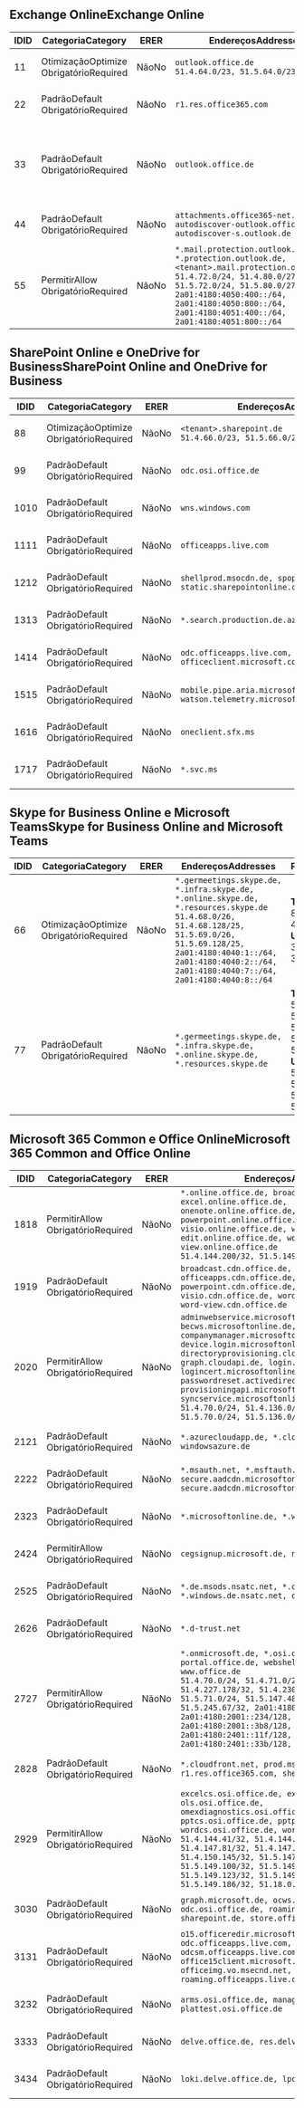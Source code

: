 <!--THIS FILE IS AUTOMATICALLY GENERATED. MANUAL CHANGES WILL BE OVERWRITTEN.-->
<!--Please contact the Office 365 Endpoints team with any questions.-->
<!--Germany endpoints version 2019042900-->
<!--File generated 2019-04-29 11:00:14.8121-->

## <a name="exchange-online"></a><span data-ttu-id="beb50-101">Exchange Online</span><span class="sxs-lookup"><span data-stu-id="beb50-101">Exchange Online</span></span>

<span data-ttu-id="beb50-102">ID</span><span class="sxs-lookup"><span data-stu-id="beb50-102">ID</span></span> | <span data-ttu-id="beb50-103">Categoria</span><span class="sxs-lookup"><span data-stu-id="beb50-103">Category</span></span> | <span data-ttu-id="beb50-104">ER</span><span class="sxs-lookup"><span data-stu-id="beb50-104">ER</span></span> | <span data-ttu-id="beb50-105">Endereços</span><span class="sxs-lookup"><span data-stu-id="beb50-105">Addresses</span></span> | <span data-ttu-id="beb50-106">Portas</span><span class="sxs-lookup"><span data-stu-id="beb50-106">Ports</span></span>
-- | -------------------- | -- | ------------------------------------------------------------------------------------------------------------------------------------------------------------------------------------------------------------------------------------------------------------ | -------------------------------
<span data-ttu-id="beb50-107">1</span><span class="sxs-lookup"><span data-stu-id="beb50-107">1</span></span> | <span data-ttu-id="beb50-108">Otimização</span><span class="sxs-lookup"><span data-stu-id="beb50-108">Optimize</span></span><BR><span data-ttu-id="beb50-109">Obrigatório</span><span class="sxs-lookup"><span data-stu-id="beb50-109">Required</span></span> | <span data-ttu-id="beb50-110">Não</span><span class="sxs-lookup"><span data-stu-id="beb50-110">No</span></span> | `outlook.office.de`<BR>`51.4.64.0/23, 51.5.64.0/23` | <span data-ttu-id="beb50-111">**TCP:** 443, 80</span><span class="sxs-lookup"><span data-stu-id="beb50-111">**TCP:** 443, 80</span></span>
<span data-ttu-id="beb50-112">2</span><span class="sxs-lookup"><span data-stu-id="beb50-112">2</span></span> | <span data-ttu-id="beb50-113">Padrão</span><span class="sxs-lookup"><span data-stu-id="beb50-113">Default</span></span><BR><span data-ttu-id="beb50-114">Obrigatório</span><span class="sxs-lookup"><span data-stu-id="beb50-114">Required</span></span> | <span data-ttu-id="beb50-115">Não</span><span class="sxs-lookup"><span data-stu-id="beb50-115">No</span></span> | `r1.res.office365.com` | <span data-ttu-id="beb50-116">**TCP:** 443, 80</span><span class="sxs-lookup"><span data-stu-id="beb50-116">**TCP:** 443, 80</span></span>
<span data-ttu-id="beb50-117">3</span><span class="sxs-lookup"><span data-stu-id="beb50-117">3</span></span> | <span data-ttu-id="beb50-118">Padrão</span><span class="sxs-lookup"><span data-stu-id="beb50-118">Default</span></span><BR><span data-ttu-id="beb50-119">Obrigatório</span><span class="sxs-lookup"><span data-stu-id="beb50-119">Required</span></span> | <span data-ttu-id="beb50-120">Não</span><span class="sxs-lookup"><span data-stu-id="beb50-120">No</span></span> | `outlook.office.de` | <span data-ttu-id="beb50-121">**TCP:** 143, 25, 587, 993, 995</span><span class="sxs-lookup"><span data-stu-id="beb50-121">**TCP:** 143, 25, 587, 993, 995</span></span>
<span data-ttu-id="beb50-122">4</span><span class="sxs-lookup"><span data-stu-id="beb50-122">4</span></span> | <span data-ttu-id="beb50-123">Padrão</span><span class="sxs-lookup"><span data-stu-id="beb50-123">Default</span></span><BR><span data-ttu-id="beb50-124">Obrigatório</span><span class="sxs-lookup"><span data-stu-id="beb50-124">Required</span></span> | <span data-ttu-id="beb50-125">Não</span><span class="sxs-lookup"><span data-stu-id="beb50-125">No</span></span> | `attachments.office365-net.de, autodiscover-outlook.office.de, autodiscover-s.outlook.de` | <span data-ttu-id="beb50-126">**TCP:** 443, 80</span><span class="sxs-lookup"><span data-stu-id="beb50-126">**TCP:** 443, 80</span></span>
<span data-ttu-id="beb50-127">5</span><span class="sxs-lookup"><span data-stu-id="beb50-127">5</span></span> | <span data-ttu-id="beb50-128">Permitir</span><span class="sxs-lookup"><span data-stu-id="beb50-128">Allow</span></span><BR><span data-ttu-id="beb50-129">Obrigatório</span><span class="sxs-lookup"><span data-stu-id="beb50-129">Required</span></span> | <span data-ttu-id="beb50-130">Não</span><span class="sxs-lookup"><span data-stu-id="beb50-130">No</span></span> | `*.mail.protection.outlook.de, *.protection.outlook.de, <tenant>.mail.protection.outlook.de`<BR>`51.4.72.0/24, 51.4.80.0/27, 51.5.72.0/24, 51.5.80.0/27, 2a01:4180:4050:400::/64, 2a01:4180:4050:800::/64, 2a01:4180:4051:400::/64, 2a01:4180:4051:800::/64` | <span data-ttu-id="beb50-131">**TCP:** 25, 443</span><span class="sxs-lookup"><span data-stu-id="beb50-131">**TCP:** 25, 443</span></span>

## <a name="sharepoint-online-and-onedrive-for-business"></a><span data-ttu-id="beb50-132">SharePoint Online e OneDrive for Business</span><span class="sxs-lookup"><span data-stu-id="beb50-132">SharePoint Online and OneDrive for Business</span></span>

<span data-ttu-id="beb50-133">ID</span><span class="sxs-lookup"><span data-stu-id="beb50-133">ID</span></span> | <span data-ttu-id="beb50-134">Categoria</span><span class="sxs-lookup"><span data-stu-id="beb50-134">Category</span></span> | <span data-ttu-id="beb50-135">ER</span><span class="sxs-lookup"><span data-stu-id="beb50-135">ER</span></span> | <span data-ttu-id="beb50-136">Endereços</span><span class="sxs-lookup"><span data-stu-id="beb50-136">Addresses</span></span> | <span data-ttu-id="beb50-137">Portas</span><span class="sxs-lookup"><span data-stu-id="beb50-137">Ports</span></span>
-- | -------------------- | -- | ------------------------------------------------------------------------------ | ----------------
<span data-ttu-id="beb50-138">8</span><span class="sxs-lookup"><span data-stu-id="beb50-138">8</span></span> | <span data-ttu-id="beb50-139">Otimização</span><span class="sxs-lookup"><span data-stu-id="beb50-139">Optimize</span></span><BR><span data-ttu-id="beb50-140">Obrigatório</span><span class="sxs-lookup"><span data-stu-id="beb50-140">Required</span></span> | <span data-ttu-id="beb50-141">Não</span><span class="sxs-lookup"><span data-stu-id="beb50-141">No</span></span> | `<tenant>.sharepoint.de`<BR>`51.4.66.0/23, 51.5.66.0/23` | <span data-ttu-id="beb50-142">**TCP:** 443, 80</span><span class="sxs-lookup"><span data-stu-id="beb50-142">**TCP:** 443, 80</span></span>
<span data-ttu-id="beb50-143">9</span><span class="sxs-lookup"><span data-stu-id="beb50-143">9</span></span> | <span data-ttu-id="beb50-144">Padrão</span><span class="sxs-lookup"><span data-stu-id="beb50-144">Default</span></span><BR><span data-ttu-id="beb50-145">Obrigatório</span><span class="sxs-lookup"><span data-stu-id="beb50-145">Required</span></span> | <span data-ttu-id="beb50-146">Não</span><span class="sxs-lookup"><span data-stu-id="beb50-146">No</span></span> | `odc.osi.office.de` | <span data-ttu-id="beb50-147">**TCP:** 443, 80</span><span class="sxs-lookup"><span data-stu-id="beb50-147">**TCP:** 443, 80</span></span>
<span data-ttu-id="beb50-148">10</span><span class="sxs-lookup"><span data-stu-id="beb50-148">10</span></span> | <span data-ttu-id="beb50-149">Padrão</span><span class="sxs-lookup"><span data-stu-id="beb50-149">Default</span></span><BR><span data-ttu-id="beb50-150">Obrigatório</span><span class="sxs-lookup"><span data-stu-id="beb50-150">Required</span></span> | <span data-ttu-id="beb50-151">Não</span><span class="sxs-lookup"><span data-stu-id="beb50-151">No</span></span> | `wns.windows.com` | <span data-ttu-id="beb50-152">**TCP:** 443, 80</span><span class="sxs-lookup"><span data-stu-id="beb50-152">**TCP:** 443, 80</span></span>
<span data-ttu-id="beb50-153">11</span><span class="sxs-lookup"><span data-stu-id="beb50-153">11</span></span> | <span data-ttu-id="beb50-154">Padrão</span><span class="sxs-lookup"><span data-stu-id="beb50-154">Default</span></span><BR><span data-ttu-id="beb50-155">Obrigatório</span><span class="sxs-lookup"><span data-stu-id="beb50-155">Required</span></span> | <span data-ttu-id="beb50-156">Não</span><span class="sxs-lookup"><span data-stu-id="beb50-156">No</span></span> | `officeapps.live.com` | <span data-ttu-id="beb50-157">**TCP:** 443, 80</span><span class="sxs-lookup"><span data-stu-id="beb50-157">**TCP:** 443, 80</span></span>
<span data-ttu-id="beb50-158">12</span><span class="sxs-lookup"><span data-stu-id="beb50-158">12</span></span> | <span data-ttu-id="beb50-159">Padrão</span><span class="sxs-lookup"><span data-stu-id="beb50-159">Default</span></span><BR><span data-ttu-id="beb50-160">Obrigatório</span><span class="sxs-lookup"><span data-stu-id="beb50-160">Required</span></span> | <span data-ttu-id="beb50-161">Não</span><span class="sxs-lookup"><span data-stu-id="beb50-161">No</span></span> | `shellprod.msocdn.de, spoprod-a.akamaihd.net, static.sharepointonline.com` | <span data-ttu-id="beb50-162">**TCP:** 443, 80</span><span class="sxs-lookup"><span data-stu-id="beb50-162">**TCP:** 443, 80</span></span>
<span data-ttu-id="beb50-163">13</span><span class="sxs-lookup"><span data-stu-id="beb50-163">13</span></span> | <span data-ttu-id="beb50-164">Padrão</span><span class="sxs-lookup"><span data-stu-id="beb50-164">Default</span></span><BR><span data-ttu-id="beb50-165">Obrigatório</span><span class="sxs-lookup"><span data-stu-id="beb50-165">Required</span></span> | <span data-ttu-id="beb50-166">Não</span><span class="sxs-lookup"><span data-stu-id="beb50-166">No</span></span> | `*.search.production.de.azuretrafficmanager.de` | <span data-ttu-id="beb50-167">**TCP:** 443</span><span class="sxs-lookup"><span data-stu-id="beb50-167">**TCP:** 443</span></span>
<span data-ttu-id="beb50-168">14</span><span class="sxs-lookup"><span data-stu-id="beb50-168">14</span></span> | <span data-ttu-id="beb50-169">Padrão</span><span class="sxs-lookup"><span data-stu-id="beb50-169">Default</span></span><BR><span data-ttu-id="beb50-170">Obrigatório</span><span class="sxs-lookup"><span data-stu-id="beb50-170">Required</span></span> | <span data-ttu-id="beb50-171">Não</span><span class="sxs-lookup"><span data-stu-id="beb50-171">No</span></span> | `odc.officeapps.live.com, officeclient.microsoft.com` | <span data-ttu-id="beb50-172">**TCP:** 443, 80</span><span class="sxs-lookup"><span data-stu-id="beb50-172">**TCP:** 443, 80</span></span>
<span data-ttu-id="beb50-173">15</span><span class="sxs-lookup"><span data-stu-id="beb50-173">15</span></span> | <span data-ttu-id="beb50-174">Padrão</span><span class="sxs-lookup"><span data-stu-id="beb50-174">Default</span></span><BR><span data-ttu-id="beb50-175">Obrigatório</span><span class="sxs-lookup"><span data-stu-id="beb50-175">Required</span></span> | <span data-ttu-id="beb50-176">Não</span><span class="sxs-lookup"><span data-stu-id="beb50-176">No</span></span> | `mobile.pipe.aria.microsoft.com, ssw.live.com, watson.telemetry.microsoft.com` | <span data-ttu-id="beb50-177">**TCP:** 443, 80</span><span class="sxs-lookup"><span data-stu-id="beb50-177">**TCP:** 443, 80</span></span>
<span data-ttu-id="beb50-178">16</span><span class="sxs-lookup"><span data-stu-id="beb50-178">16</span></span> | <span data-ttu-id="beb50-179">Padrão</span><span class="sxs-lookup"><span data-stu-id="beb50-179">Default</span></span><BR><span data-ttu-id="beb50-180">Obrigatório</span><span class="sxs-lookup"><span data-stu-id="beb50-180">Required</span></span> | <span data-ttu-id="beb50-181">Não</span><span class="sxs-lookup"><span data-stu-id="beb50-181">No</span></span> | `oneclient.sfx.ms` | <span data-ttu-id="beb50-182">**TCP:** 443, 80</span><span class="sxs-lookup"><span data-stu-id="beb50-182">**TCP:** 443, 80</span></span>
<span data-ttu-id="beb50-183">17</span><span class="sxs-lookup"><span data-stu-id="beb50-183">17</span></span> | <span data-ttu-id="beb50-184">Padrão</span><span class="sxs-lookup"><span data-stu-id="beb50-184">Default</span></span><BR><span data-ttu-id="beb50-185">Obrigatório</span><span class="sxs-lookup"><span data-stu-id="beb50-185">Required</span></span> | <span data-ttu-id="beb50-186">Não</span><span class="sxs-lookup"><span data-stu-id="beb50-186">No</span></span> | `*.svc.ms` | <span data-ttu-id="beb50-187">**TCP:** 443, 80</span><span class="sxs-lookup"><span data-stu-id="beb50-187">**TCP:** 443, 80</span></span>

## <a name="skype-for-business-online-and-microsoft-teams"></a><span data-ttu-id="beb50-188">Skype for Business Online e Microsoft Teams</span><span class="sxs-lookup"><span data-stu-id="beb50-188">Skype for Business Online and Microsoft Teams</span></span>

<span data-ttu-id="beb50-189">ID</span><span class="sxs-lookup"><span data-stu-id="beb50-189">ID</span></span> | <span data-ttu-id="beb50-190">Categoria</span><span class="sxs-lookup"><span data-stu-id="beb50-190">Category</span></span> | <span data-ttu-id="beb50-191">ER</span><span class="sxs-lookup"><span data-stu-id="beb50-191">ER</span></span> | <span data-ttu-id="beb50-192">Endereços</span><span class="sxs-lookup"><span data-stu-id="beb50-192">Addresses</span></span> | <span data-ttu-id="beb50-193">Portas</span><span class="sxs-lookup"><span data-stu-id="beb50-193">Ports</span></span>
-- | -------------------- | -- | ----------------------------------------------------------------------------------------------------------------------------------------------------------------------------------------------------------------------------------------------- | --------------------------------------------------
<span data-ttu-id="beb50-194">6</span><span class="sxs-lookup"><span data-stu-id="beb50-194">6</span></span> | <span data-ttu-id="beb50-195">Otimização</span><span class="sxs-lookup"><span data-stu-id="beb50-195">Optimize</span></span><BR><span data-ttu-id="beb50-196">Obrigatório</span><span class="sxs-lookup"><span data-stu-id="beb50-196">Required</span></span> | <span data-ttu-id="beb50-197">Não</span><span class="sxs-lookup"><span data-stu-id="beb50-197">No</span></span> | `*.germeetings.skype.de, *.infra.skype.de, *.online.skype.de, *.resources.skype.de`<BR>`51.4.68.0/26, 51.4.68.128/25, 51.5.69.0/26, 51.5.69.128/25, 2a01:4180:4040:1::/64, 2a01:4180:4040:2::/64, 2a01:4180:4040:7::/64, 2a01:4180:4040:8::/64` | <span data-ttu-id="beb50-198">**TCP:** 443, 80</span><span class="sxs-lookup"><span data-stu-id="beb50-198">**TCP:** 443, 80</span></span><BR><span data-ttu-id="beb50-199">**UDP:** 3478</span><span class="sxs-lookup"><span data-stu-id="beb50-199">**UDP:** 3478</span></span>
<span data-ttu-id="beb50-200">7</span><span class="sxs-lookup"><span data-stu-id="beb50-200">7</span></span> | <span data-ttu-id="beb50-201">Padrão</span><span class="sxs-lookup"><span data-stu-id="beb50-201">Default</span></span><BR><span data-ttu-id="beb50-202">Obrigatório</span><span class="sxs-lookup"><span data-stu-id="beb50-202">Required</span></span> | <span data-ttu-id="beb50-203">Não</span><span class="sxs-lookup"><span data-stu-id="beb50-203">No</span></span> | `*.germeetings.skype.de, *.infra.skype.de, *.online.skype.de, *.resources.skype.de` | <span data-ttu-id="beb50-204">**TCP:** 5061, 50000-59999</span><span class="sxs-lookup"><span data-stu-id="beb50-204">**TCP:** 5061, 50000-59999</span></span><BR><span data-ttu-id="beb50-205">**UDP:** 50000-59999</span><span class="sxs-lookup"><span data-stu-id="beb50-205">**UDP:** 50000-59999</span></span>

## <a name="microsoft-365-common-and-office-online"></a><span data-ttu-id="beb50-206">Microsoft 365 Common e Office Online</span><span class="sxs-lookup"><span data-stu-id="beb50-206">Microsoft 365 Common and Office Online</span></span>

<span data-ttu-id="beb50-207">ID</span><span class="sxs-lookup"><span data-stu-id="beb50-207">ID</span></span> | <span data-ttu-id="beb50-208">Categoria</span><span class="sxs-lookup"><span data-stu-id="beb50-208">Category</span></span> | <span data-ttu-id="beb50-209">ER</span><span class="sxs-lookup"><span data-stu-id="beb50-209">ER</span></span> | <span data-ttu-id="beb50-210">Endereços</span><span class="sxs-lookup"><span data-stu-id="beb50-210">Addresses</span></span> | <span data-ttu-id="beb50-211">Portas</span><span class="sxs-lookup"><span data-stu-id="beb50-211">Ports</span></span>
-- | ------------------- | -- | ---------------------------------------------------------------------------------------------------------------------------------------------------------------------------------------------------------------------------------------------------------------------------------------------------------------------------------------------------------------------------------------------------------------------------------------------------------------------------------- | ----------------
<span data-ttu-id="beb50-212">18</span><span class="sxs-lookup"><span data-stu-id="beb50-212">18</span></span> | <span data-ttu-id="beb50-213">Permitir</span><span class="sxs-lookup"><span data-stu-id="beb50-213">Allow</span></span><BR><span data-ttu-id="beb50-214">Obrigatório</span><span class="sxs-lookup"><span data-stu-id="beb50-214">Required</span></span> | <span data-ttu-id="beb50-215">Não</span><span class="sxs-lookup"><span data-stu-id="beb50-215">No</span></span> | `*.online.office.de, broadcast.online.office.de, excel.online.office.de, onenote.online.office.de, powerpoint.online.office.de, visio.online.office.de, word-edit.online.office.de, word-view.online.office.de`<BR>`51.4.144.200/32, 51.5.149.3/32, 51.18.16.0/23` | <span data-ttu-id="beb50-216">**TCP:** 443</span><span class="sxs-lookup"><span data-stu-id="beb50-216">**TCP:** 443</span></span>
<span data-ttu-id="beb50-217">19</span><span class="sxs-lookup"><span data-stu-id="beb50-217">19</span></span> | <span data-ttu-id="beb50-218">Padrão</span><span class="sxs-lookup"><span data-stu-id="beb50-218">Default</span></span><BR><span data-ttu-id="beb50-219">Obrigatório</span><span class="sxs-lookup"><span data-stu-id="beb50-219">Required</span></span> | <span data-ttu-id="beb50-220">Não</span><span class="sxs-lookup"><span data-stu-id="beb50-220">No</span></span> | `broadcast.cdn.office.de, excel.cdn.office.de, officeapps.cdn.office.de, onenote.cdn.office.de, powerpoint.cdn.office.de, view.cdn.office.de, visio.cdn.office.de, word-edit.cdn.office.de, word-view.cdn.office.de` | <span data-ttu-id="beb50-221">**TCP:** 443</span><span class="sxs-lookup"><span data-stu-id="beb50-221">**TCP:** 443</span></span>
<span data-ttu-id="beb50-222">20</span><span class="sxs-lookup"><span data-stu-id="beb50-222">20</span></span> | <span data-ttu-id="beb50-223">Permitir</span><span class="sxs-lookup"><span data-stu-id="beb50-223">Allow</span></span><BR><span data-ttu-id="beb50-224">Obrigatório</span><span class="sxs-lookup"><span data-stu-id="beb50-224">Required</span></span> | <span data-ttu-id="beb50-225">Não</span><span class="sxs-lookup"><span data-stu-id="beb50-225">No</span></span> | `adminwebservice.microsoftonline.de, becws.microsoftonline.de, companymanager.microsoftonline.de, device.login.microsoftonline.de, directoryprovisioning.cloudapi.de, graph.cloudapi.de, login.microsoftonline.de, logincert.microsoftonline.de, pas.cloudapi.de, passwordreset.activedirectory.microsoftazure.de, provisioningapi.microsoftonline.de, syncservice.microsoftonline.de`<BR>`51.4.70.0/24, 51.4.136.0/24, 51.4.144.0/24, 51.5.70.0/24, 51.5.136.0/24, 51.5.144.0/24` | <span data-ttu-id="beb50-226">**TCP:** 443, 80</span><span class="sxs-lookup"><span data-stu-id="beb50-226">**TCP:** 443, 80</span></span>
<span data-ttu-id="beb50-227">21</span><span class="sxs-lookup"><span data-stu-id="beb50-227">21</span></span> | <span data-ttu-id="beb50-228">Padrão</span><span class="sxs-lookup"><span data-stu-id="beb50-228">Default</span></span><BR><span data-ttu-id="beb50-229">Obrigatório</span><span class="sxs-lookup"><span data-stu-id="beb50-229">Required</span></span> | <span data-ttu-id="beb50-230">Não</span><span class="sxs-lookup"><span data-stu-id="beb50-230">No</span></span> | `*.azurecloudapp.de, *.cloudapi.de, *.windows.de, windowsazure.de` | <span data-ttu-id="beb50-231">**TCP:** 443, 80</span><span class="sxs-lookup"><span data-stu-id="beb50-231">**TCP:** 443, 80</span></span>
<span data-ttu-id="beb50-232">22</span><span class="sxs-lookup"><span data-stu-id="beb50-232">22</span></span> | <span data-ttu-id="beb50-233">Padrão</span><span class="sxs-lookup"><span data-stu-id="beb50-233">Default</span></span><BR><span data-ttu-id="beb50-234">Obrigatório</span><span class="sxs-lookup"><span data-stu-id="beb50-234">Required</span></span> | <span data-ttu-id="beb50-235">Não</span><span class="sxs-lookup"><span data-stu-id="beb50-235">No</span></span> | `*.msauth.net, *.msftauth.net, secure.aadcdn.microsoftonline-p.com, secure.aadcdn.microsoftonline-p.de` | <span data-ttu-id="beb50-236">**TCP:** 443, 80</span><span class="sxs-lookup"><span data-stu-id="beb50-236">**TCP:** 443, 80</span></span>
<span data-ttu-id="beb50-237">23</span><span class="sxs-lookup"><span data-stu-id="beb50-237">23</span></span> | <span data-ttu-id="beb50-238">Padrão</span><span class="sxs-lookup"><span data-stu-id="beb50-238">Default</span></span><BR><span data-ttu-id="beb50-239">Obrigatório</span><span class="sxs-lookup"><span data-stu-id="beb50-239">Required</span></span> | <span data-ttu-id="beb50-240">Não</span><span class="sxs-lookup"><span data-stu-id="beb50-240">No</span></span> | `*.microsoftonline.de, *.windows.net` | <span data-ttu-id="beb50-241">**TCP:** 443, 80</span><span class="sxs-lookup"><span data-stu-id="beb50-241">**TCP:** 443, 80</span></span>
<span data-ttu-id="beb50-242">24</span><span class="sxs-lookup"><span data-stu-id="beb50-242">24</span></span> | <span data-ttu-id="beb50-243">Permitir</span><span class="sxs-lookup"><span data-stu-id="beb50-243">Allow</span></span><BR><span data-ttu-id="beb50-244">Obrigatório</span><span class="sxs-lookup"><span data-stu-id="beb50-244">Required</span></span> | <span data-ttu-id="beb50-245">Não</span><span class="sxs-lookup"><span data-stu-id="beb50-245">No</span></span> | `cegsignup.microsoft.de, negsignup.microsoft.de` | <span data-ttu-id="beb50-246">**TCP:** 443, 80</span><span class="sxs-lookup"><span data-stu-id="beb50-246">**TCP:** 443, 80</span></span>
<span data-ttu-id="beb50-247">25</span><span class="sxs-lookup"><span data-stu-id="beb50-247">25</span></span> | <span data-ttu-id="beb50-248">Padrão</span><span class="sxs-lookup"><span data-stu-id="beb50-248">Default</span></span><BR><span data-ttu-id="beb50-249">Obrigatório</span><span class="sxs-lookup"><span data-stu-id="beb50-249">Required</span></span> | <span data-ttu-id="beb50-250">Não</span><span class="sxs-lookup"><span data-stu-id="beb50-250">No</span></span> | `*.de.msods.nsatc.net, *.office.de.akadns.net, *.windows.de.nsatc.net, officehome.msocdn.de` | <span data-ttu-id="beb50-251">**TCP:** 443, 80</span><span class="sxs-lookup"><span data-stu-id="beb50-251">**TCP:** 443, 80</span></span>
<span data-ttu-id="beb50-252">26</span><span class="sxs-lookup"><span data-stu-id="beb50-252">26</span></span> | <span data-ttu-id="beb50-253">Padrão</span><span class="sxs-lookup"><span data-stu-id="beb50-253">Default</span></span><BR><span data-ttu-id="beb50-254">Obrigatório</span><span class="sxs-lookup"><span data-stu-id="beb50-254">Required</span></span> | <span data-ttu-id="beb50-255">Não</span><span class="sxs-lookup"><span data-stu-id="beb50-255">No</span></span> | `*.d-trust.net` | <span data-ttu-id="beb50-256">**TCP:** 443, 80</span><span class="sxs-lookup"><span data-stu-id="beb50-256">**TCP:** 443, 80</span></span>
<span data-ttu-id="beb50-257">27</span><span class="sxs-lookup"><span data-stu-id="beb50-257">27</span></span> | <span data-ttu-id="beb50-258">Permitir</span><span class="sxs-lookup"><span data-stu-id="beb50-258">Allow</span></span><BR><span data-ttu-id="beb50-259">Obrigatório</span><span class="sxs-lookup"><span data-stu-id="beb50-259">Required</span></span> | <span data-ttu-id="beb50-260">Não</span><span class="sxs-lookup"><span data-stu-id="beb50-260">No</span></span> | `*.onmicrosoft.de, *.osi.office.de, office.de, portal.office.de, webshell.suite.office.de, www.office.de`<BR>`51.4.70.0/24, 51.4.71.0/24, 51.4.226.115/32, 51.4.227.178/32, 51.4.230.178/32, 51.5.70.0/24, 51.5.71.0/24, 51.5.147.48/32, 51.5.242.163/32, 51.5.245.67/32, 2a01:4180:2001::92/128, 2a01:4180:2001::234/128, 2a01:4180:2001::3b8/128, 2a01:4180:2401::11f/128, 2a01:4180:2401::33b/128, 2a01:4180:2401::55b/128` | <span data-ttu-id="beb50-261">**TCP:** 443, 80</span><span class="sxs-lookup"><span data-stu-id="beb50-261">**TCP:** 443, 80</span></span>
<span data-ttu-id="beb50-262">28</span><span class="sxs-lookup"><span data-stu-id="beb50-262">28</span></span> | <span data-ttu-id="beb50-263">Padrão</span><span class="sxs-lookup"><span data-stu-id="beb50-263">Default</span></span><BR><span data-ttu-id="beb50-264">Obrigatório</span><span class="sxs-lookup"><span data-stu-id="beb50-264">Required</span></span> | <span data-ttu-id="beb50-265">Não</span><span class="sxs-lookup"><span data-stu-id="beb50-265">No</span></span> | `*.cloudfront.net, prod.msocdn.de, r1.res.office365.com, shellprod.msocdn.de` | <span data-ttu-id="beb50-266">**TCP:** 443, 80</span><span class="sxs-lookup"><span data-stu-id="beb50-266">**TCP:** 443, 80</span></span>
<span data-ttu-id="beb50-267">29</span><span class="sxs-lookup"><span data-stu-id="beb50-267">29</span></span> | <span data-ttu-id="beb50-268">Permitir</span><span class="sxs-lookup"><span data-stu-id="beb50-268">Allow</span></span><BR><span data-ttu-id="beb50-269">Obrigatório</span><span class="sxs-lookup"><span data-stu-id="beb50-269">Required</span></span> | <span data-ttu-id="beb50-270">Não</span><span class="sxs-lookup"><span data-stu-id="beb50-270">No</span></span> | `excelcs.osi.office.de, excelps.osi.office.de, ols.osi.office.de, omexdiagnostics.osi.office.de, pptcs.osi.office.de, pptps.osi.office.de, wordcs.osi.office.de, wordps.osi.office.de`<BR>`51.4.144.41/32, 51.4.144.174/32, 51.4.145.38/32, 51.4.147.81/32, 51.4.147.233/32, 51.4.148.12/32, 51.4.150.145/32, 51.5.147.242/32, 51.5.149.100/32, 51.5.149.119/32, 51.5.149.123/32, 51.5.149.180/32, 51.5.149.186/32, 51.18.0.0/21` | <span data-ttu-id="beb50-271">**TCP:** 443, 80</span><span class="sxs-lookup"><span data-stu-id="beb50-271">**TCP:** 443, 80</span></span>
<span data-ttu-id="beb50-272">30</span><span class="sxs-lookup"><span data-stu-id="beb50-272">30</span></span> | <span data-ttu-id="beb50-273">Padrão</span><span class="sxs-lookup"><span data-stu-id="beb50-273">Default</span></span><BR><span data-ttu-id="beb50-274">Obrigatório</span><span class="sxs-lookup"><span data-stu-id="beb50-274">Required</span></span> | <span data-ttu-id="beb50-275">Não</span><span class="sxs-lookup"><span data-stu-id="beb50-275">No</span></span> | `graph.microsoft.de, ocws.osi.office.de, odc.osi.office.de, roaming.osi.office.de, sharepoint.de, store.office.de` | <span data-ttu-id="beb50-276">**TCP:** 443, 80</span><span class="sxs-lookup"><span data-stu-id="beb50-276">**TCP:** 443, 80</span></span>
<span data-ttu-id="beb50-277">31</span><span class="sxs-lookup"><span data-stu-id="beb50-277">31</span></span> | <span data-ttu-id="beb50-278">Padrão</span><span class="sxs-lookup"><span data-stu-id="beb50-278">Default</span></span><BR><span data-ttu-id="beb50-279">Obrigatório</span><span class="sxs-lookup"><span data-stu-id="beb50-279">Required</span></span> | <span data-ttu-id="beb50-280">Não</span><span class="sxs-lookup"><span data-stu-id="beb50-280">No</span></span> | `o15.officeredir.microsoft.com, odc.officeapps.live.com, odcsm.officeapps.live.com, office.microsoft.com, office15client.microsoft.com, officeimg.vo.msecnd.net, roaming.officeapps.live.com` | <span data-ttu-id="beb50-281">**TCP:** 443, 80</span><span class="sxs-lookup"><span data-stu-id="beb50-281">**TCP:** 443, 80</span></span>
<span data-ttu-id="beb50-282">32</span><span class="sxs-lookup"><span data-stu-id="beb50-282">32</span></span> | <span data-ttu-id="beb50-283">Padrão</span><span class="sxs-lookup"><span data-stu-id="beb50-283">Default</span></span><BR><span data-ttu-id="beb50-284">Obrigatório</span><span class="sxs-lookup"><span data-stu-id="beb50-284">Required</span></span> | <span data-ttu-id="beb50-285">Não</span><span class="sxs-lookup"><span data-stu-id="beb50-285">No</span></span> | `arms.osi.office.de, manage.osi.office.de, plattest.osi.office.de` | <span data-ttu-id="beb50-286">**TCP:** 443, 80</span><span class="sxs-lookup"><span data-stu-id="beb50-286">**TCP:** 443, 80</span></span>
<span data-ttu-id="beb50-287">33</span><span class="sxs-lookup"><span data-stu-id="beb50-287">33</span></span> | <span data-ttu-id="beb50-288">Padrão</span><span class="sxs-lookup"><span data-stu-id="beb50-288">Default</span></span><BR><span data-ttu-id="beb50-289">Obrigatório</span><span class="sxs-lookup"><span data-stu-id="beb50-289">Required</span></span> | <span data-ttu-id="beb50-290">Não</span><span class="sxs-lookup"><span data-stu-id="beb50-290">No</span></span> | `delve.office.de, res.delve.office.com` | <span data-ttu-id="beb50-291">**TCP:** 443</span><span class="sxs-lookup"><span data-stu-id="beb50-291">**TCP:** 443</span></span>
<span data-ttu-id="beb50-292">34</span><span class="sxs-lookup"><span data-stu-id="beb50-292">34</span></span> | <span data-ttu-id="beb50-293">Padrão</span><span class="sxs-lookup"><span data-stu-id="beb50-293">Default</span></span><BR><span data-ttu-id="beb50-294">Obrigatório</span><span class="sxs-lookup"><span data-stu-id="beb50-294">Required</span></span> | <span data-ttu-id="beb50-295">Não</span><span class="sxs-lookup"><span data-stu-id="beb50-295">No</span></span> | `loki.delve.office.de, lpcres.delve.office.com` | <span data-ttu-id="beb50-296">**TCP:** 443</span><span class="sxs-lookup"><span data-stu-id="beb50-296">**TCP:** 443</span></span>
